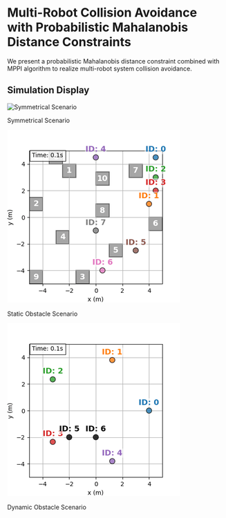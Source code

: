 # Multi-Robot Collision Avoidance with Probabilistic Mahalanobis Distance Constraints
We present a probabilistic Mahalanobis distance constraint combined with MPPI algorithm to realize multi-robot system collision avoidance.

## Simulation Display
![Symmetrical Scenario](https://github.com/CreedonChan/MRCA-PMDC/blob/main/10_robots_and_0_obs.gif)

Symmetrical Scenario

![Static Obstacle Scenario](https://github.com/CreedonChan/MRCA-PMDC/blob/main/8_robots_and_11_obs.gif)

Static Obstacle Scenario

![Dynamic Obstacle Scenario](https://github.com/CreedonChan/MRCA-PMDC/blob/main/7_robots_and_0_obs.gif)

Dynamic Obstacle Scenario

